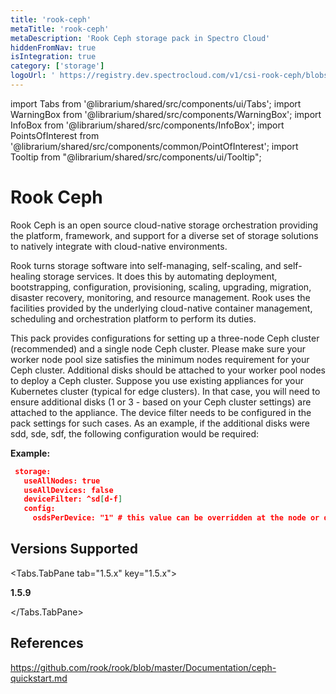 ```yaml
---
title: 'rook-ceph'
metaTitle: 'rook-ceph'
metaDescription: 'Rook Ceph storage pack in Spectro Cloud'
hiddenFromNav: true
isIntegration: true
category: ['storage']
logoUrl: ' https://registry.dev.spectrocloud.com/v1/csi-rook-ceph/blobs/sha256:2817270f4eecbc2eea0740c55c7611d1a538a3e17da610a3487bb11b067076d1?type=image/png'
---
```


import Tabs from '@librarium/shared/src/components/ui/Tabs';
import WarningBox from '@librarium/shared/src/components/WarningBox';
import InfoBox from '@librarium/shared/src/components/InfoBox';
import PointsOfInterest from '@librarium/shared/src/components/common/PointOfInterest';
import Tooltip from "@librarium/shared/src/components/ui/Tooltip";


# Rook Ceph

Rook Ceph is an open source cloud-native storage orchestration providing the platform, framework, and support for a diverse set of storage solutions to natively integrate with cloud-native environments.

Rook turns storage software into self-managing, self-scaling, and self-healing storage services. It does this by automating deployment, bootstrapping, configuration, provisioning, scaling, upgrading, migration, disaster recovery, monitoring, and resource management. Rook uses the facilities provided by the underlying cloud-native container management, scheduling and orchestration platform to perform its duties.

This pack provides configurations for setting up a three-node Ceph cluster (recommended) and a single node Ceph cluster. Please make sure your worker node pool size satisfies the minimum nodes requirement for your Ceph cluster. Additional disks should be attached to your worker pool nodes to deploy a Ceph cluster. Suppose you use existing appliances for your Kubernetes cluster (typical for edge clusters). In that case, you will need to ensure additional disks (1 or 3 - based on your Ceph cluster settings) are attached to the appliance. The device filter needs to be configured in the pack settings for such cases. As an example, if the additional disks were sdd, sde, sdf, the following configuration would be required:

**Example:**		
```json
 storage: 
   useAllNodes: true
   useAllDevices: false
   deviceFilter: ^sd[d-f]
   config:
     osdsPerDevice: "1" # this value can be overridden at the node or device level

```
## Versions Supported

<Tabs>

<Tabs.TabPane tab="1.5.x" key="1.5.x">

**1.5.9**

</Tabs.TabPane>


</Tabs>

## References

https://github.com/rook/rook/blob/master/Documentation/ceph-quickstart.md